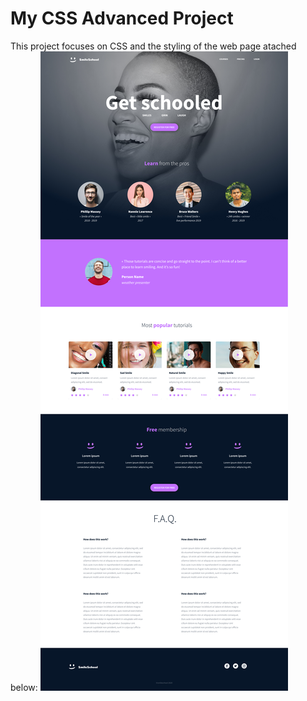 # My CSS Advanced Project
This project focuses on CSS and the styling of the web page atached below:
![Homepage](css_advanced/Homepage.jpg)
